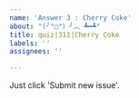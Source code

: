```yaml
---
name: 'Answer 3 : Cherry Coke'
about: "(╯°□°）╯︵ ┻━┻"
title: quiz|311|Cherry Coke
labels: ''
assignees: ''

---
```


Just click 'Submit new issue'.

